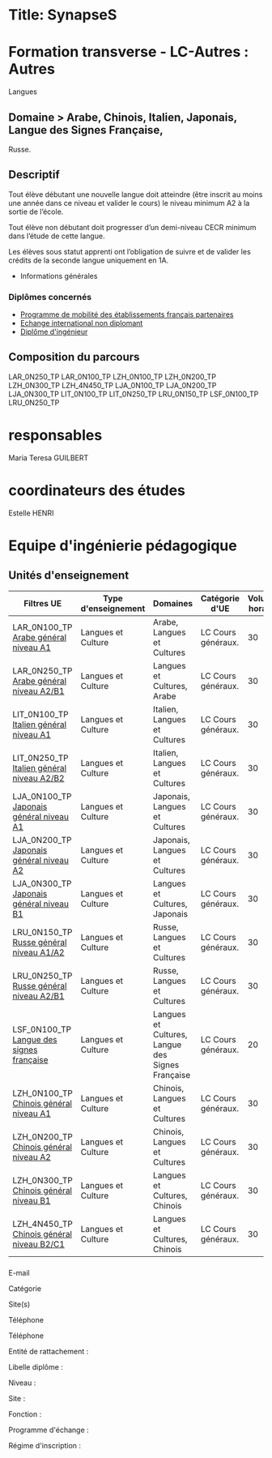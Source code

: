 # Title: SynapseS

#  [ ](/catalogue/2024-2025) Formation transverse \- LC-Autres : Autres
Langues

## Domaine > Arabe, Chinois, Italien, Japonais, Langue des Signes Française,
Russe.

## Descriptif

Tout élève débutant une nouvelle langue doit atteindre (être inscrit au moins
une année dans ce niveau et valider le cours) le niveau minimum A2 à la sortie
de l’école.

Tout élève non débutant doit progresser d’un demi-niveau CECR minimum dans
l’étude de cette langue.

Les élèves sous statut apprenti ont l’obligation de suivre et de valider les
crédits de la seconde langue uniquement en 1A.

  * Informations générales

### Diplômes concernés

  * [Programme de mobilité des établissements français partenaires](/catalogue/2024-2025/diplome/2063/PEF-programme-de-mobilite-des-etablissements-francais-partenaires)
  * [Echange international non diplomant](/catalogue/2024-2025/diplome/1/PEI-echange-international-non-diplomant)
  * [Diplôme d'ingénieur](/catalogue/2024-2025/diplome/4/ING-diplome-d-ingenieur)

##  Composition du parcours

LAR_0N250_TP LAR_0N100_TP LZH_0N100_TP LZH_0N200_TP LZH_0N300_TP LZH_4N450_TP
LJA_0N100_TP LJA_0N200_TP LJA_0N300_TP LIT_0N100_TP LIT_0N250_TP LRU_0N150_TP
LSF_0N100_TP LRU_0N250_TP

# responsables

Maria Teresa GUILBERT

# coordinateurs des études

Estelle HENRI

# Equipe d'ingénierie pédagogique

##  Unités d'enseignement

Filtres  UE | Type d'enseignement | Domaines | Catégorie d'UE | Volume horaire | Responsables | Site pédagogique  
---|---|---|---|---|---|---  
LAR_0N100_TP [Arabe général niveau A1](/catalogue/2024-2025/ue/908/LAR-0N100-TP-arabe-general-niveau-a1?from=P5011 "Arabe général niveau A1") | Langues et Culture | Arabe, Langues et Cultures | LC Cours généraux. | 30 | Maria Teresa GUILBERT |   
LAR_0N250_TP [Arabe général niveau A2/B1](/catalogue/2024-2025/ue/19373/LAR-0N250-TP-arabe-general-niveau-a2-b1?from=P5011 "Arabe général niveau A2/B1") | Langues et Culture | Langues et Cultures, Arabe | LC Cours généraux. | 30 | Maria Teresa GUILBERT |   
LIT_0N100_TP [Italien général niveau A1](/catalogue/2024-2025/ue/913/LIT-0N100-TP-italien-general-niveau-a1?from=P5011 "Italien général niveau A1") | Langues et Culture | Italien, Langues et Cultures | LC Cours généraux. | 30 | Maria Teresa GUILBERT |   
LIT_0N250_TP [Italien général niveau A2/B2](/catalogue/2024-2025/ue/1790/LIT-0N250-TP-italien-general-niveau-a2-b2?from=P5011 "Italien général niveau A2/B2") | Langues et Culture | Italien, Langues et Cultures | LC Cours généraux. | 30 | Maria Teresa GUILBERT |   
LJA_0N100_TP [Japonais général niveau A1](/catalogue/2024-2025/ue/917/LJA-0N100-TP-japonais-general-niveau-a1?from=P5011 "Japonais général niveau A1") | Langues et Culture | Japonais, Langues et Cultures | LC Cours généraux. | 30 | Maria Teresa GUILBERT |   
LJA_0N200_TP [Japonais général niveau A2](/catalogue/2024-2025/ue/1967/LJA-0N200-TP-japonais-general-niveau-a2?from=P5011 "Japonais général niveau A2") | Langues et Culture | Japonais, Langues et Cultures | LC Cours généraux. | 30 | Maria Teresa GUILBERT |   
LJA_0N300_TP [Japonais général niveau B1](/catalogue/2024-2025/ue/25024/LJA-0N300-TP-japonais-general-niveau-b1?from=P5011 "Japonais général niveau B1") | Langues et Culture | Langues et Cultures, Japonais | LC Cours généraux. | 30 | Maria Teresa GUILBERT |   
LRU_0N150_TP [Russe général niveau A1/A2](/catalogue/2024-2025/ue/916/LRU-0N150-TP-russe-general-niveau-a1-a2?from=P5011 "Russe général niveau A1/A2") | Langues et Culture | Russe, Langues et Cultures | LC Cours généraux. | 30 | Maria Teresa GUILBERT |   
LRU_0N250_TP [Russe général niveau A2/B1](/catalogue/2024-2025/ue/1466/LRU-0N250-TP-russe-general-niveau-a2-b1?from=P5011 "Russe général niveau A2/B1") | Langues et Culture | Russe, Langues et Cultures | LC Cours généraux. | 30 | Maria Teresa GUILBERT |   
LSF_0N100_TP [Langue des signes française](/catalogue/2024-2025/ue/952/LSF-0N100-TP-langue-des-signes-francaise?from=P5011 "Langue des signes française") | Langues et Culture | Langues et Cultures, Langue des Signes Française | LC Cours généraux. | 20 | Maria Teresa GUILBERT |   
LZH_0N100_TP [Chinois général niveau A1](/catalogue/2024-2025/ue/909/LZH-0N100-TP-chinois-general-niveau-a1?from=P5011 "Chinois général niveau A1") | Langues et Culture | Chinois, Langues et Cultures | LC Cours généraux. | 30 | Maria Teresa GUILBERT |   
LZH_0N200_TP [Chinois général niveau A2](/catalogue/2024-2025/ue/912/LZH-0N200-TP-chinois-general-niveau-a2?from=P5011 "Chinois général niveau A2") | Langues et Culture | Chinois, Langues et Cultures | LC Cours généraux. | 30 | Maria Teresa GUILBERT |   
LZH_0N300_TP [Chinois général niveau B1](/catalogue/2024-2025/ue/22233/LZH-0N300-TP-chinois-general-niveau-b1?from=P5011 "Chinois général niveau B1") | Langues et Culture | Langues et Cultures, Chinois | LC Cours généraux. | 30 | Maria Teresa GUILBERT |   
LZH_4N450_TP [Chinois général niveau B2/C1](/catalogue/2024-2025/ue/2373/LZH-4N450-TP-chinois-general-niveau-b2-c1?from=P5011 "Chinois général niveau B2/C1") | Langues et Culture | Langues et Cultures, Chinois | LC Cours généraux. | 30 | Maria Teresa GUILBERT |   
  
###

E-mail

Catégorie

Site(s)

Téléphone

Téléphone

Entité de rattachement :

Libelle diplôme :

Niveau :

Site :

Fonction :

Programme d'échange :

Régime d'inscription :

